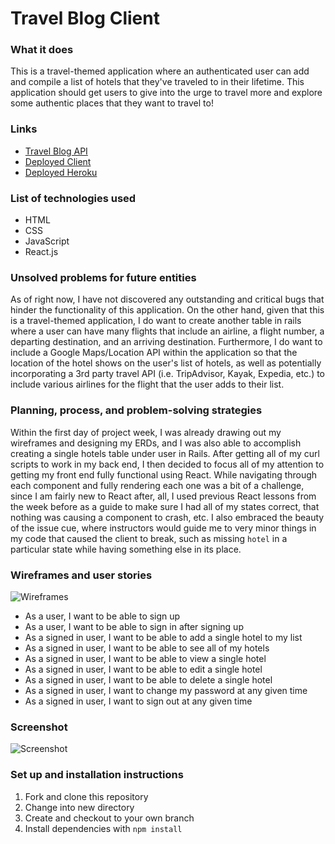 # Travel Blog Client

### What it does
This is a travel-themed application where an authenticated user can add and
compile a list of hotels that they've traveled to in their lifetime. This
application should get users to give into the urge to travel more and explore
some authentic places that they want to travel to!

### Links
* [Travel Blog API](https://github.com/lucaspchartier/Travel-Blog-API/)
* [Deployed Client](https://lucaspchartier.github.io/Travel-Blog-Client/)
* [Deployed Heroku](https://intense-sea-84286.herokuapp.com/)

### List of technologies used
* HTML
* CSS
* JavaScript
* React.js

### Unsolved problems for future entities
As of right now, I have not discovered any outstanding and critical bugs that
hinder the functionality of this application. On the other hand, given that
this is a travel-themed application, I do want to create another table in rails
where a user can have many flights that include an airline, a flight number, a
departing destination, and an arriving destination. Furthermore, I do want to
include a Google Maps/Location API within the application so that the location
of the hotel shows on the user's list of hotels, as well as potentially
incorporating a 3rd party travel API (i.e. TripAdvisor, Kayak, Expedia, etc.) to include
various airlines for the flight that the user adds to their list.

### Planning, process, and problem-solving strategies
Within the first day of project week, I was already drawing out my wireframes
and designing my ERDs, and I was also able to accomplish creating a single
hotels table under user in Rails. After getting all of my curl scripts to work
in my back end, I then decided to focus all of my attention to getting my front
end fully functional using React. While navigating through each component and
fully rendering each one was a bit of a challenge, since I am fairly new to
React after, all, I used previous React lessons from the week before as a guide
to make sure I had all of my states correct, that nothing was causing a
component to crash, etc. I also embraced the beauty of the issue cue, where
instructors would guide me to very minor things in my code that caused the
client to break, such as missing `hotel` in a particular state while having
something else in its place.

### Wireframes and user stories
![Wireframes](https://i.imgur.com/ZvayLXj.jpg)

* As a user, I want to be able to sign up
* As a user, I want to be able to sign in after signing up
* As a signed in user, I want to be able to add a single hotel to my list
* As a signed in user, I want to be able to see all of my hotels
* As a signed in user, I want to be able to view a single hotel
* As a signed in user, I want to be able to edit a single hotel
* As a signed in user, I want to be able to delete a single hotel
* As a signed in user, I want to change my password at any given time
* As a signed in user, I want to sign out at any given time

### Screenshot
![Screenshot](https://i.imgur.com/B7xcX5V.png)

### Set up and installation instructions
1. Fork and clone this repository
2. Change into new directory
3. Create and checkout to your own branch
4. Install dependencies with `npm install`
